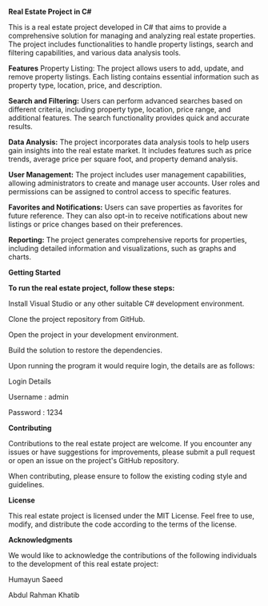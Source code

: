 
**Real Estate Project in C#**

This is a real estate project developed in C# that aims to provide a comprehensive solution for managing and analyzing real estate properties. The project includes functionalities to handle property listings, search and filtering capabilities, and various data analysis tools.

**Features**
Property Listing: The project allows users to add, update, and remove property listings. Each listing contains essential information such as property type, location, price, and description.

**Search and Filtering:** Users can perform advanced searches based on different criteria, including property type, location, price range, and additional features. The search functionality provides quick and accurate results.

**Data Analysis:** The project incorporates data analysis tools to help users gain insights into the real estate market. It includes features such as price trends, average price per square foot, and property demand analysis.

**User Management:** The project includes user management capabilities, allowing administrators to create and manage user accounts. User roles and permissions can be assigned to control access to specific features.

**Favorites and Notifications:** Users can save properties as favorites for future reference. They can also opt-in to receive notifications about new listings or price changes based on their preferences.

**Reporting:** The project generates comprehensive reports for properties, including detailed information and visualizations, such as graphs and charts.

**Getting Started**

**To run the real estate project, follow these steps:**

Install Visual Studio or any other suitable C# development environment.

Clone the project repository from GitHub.

Open the project in your development environment.

Build the solution to restore the dependencies.

Upon running the program it would require login, the details are as follows:

Login Details

Username : admin

Password : 1234

**Contributing**

Contributions to the real estate project are welcome. If you encounter any issues or have suggestions for improvements, please submit a pull request or open an issue on the project's GitHub repository.

When contributing, please ensure to follow the existing coding style and guidelines.

**License**

This real estate project is licensed under the MIT License. Feel free to use, modify, and distribute the code according to the terms of the license.

**Acknowledgments**

We would like to acknowledge the contributions of the following individuals to the development of this real estate project:

Humayun Saeed

Abdul Rahman Khatib
